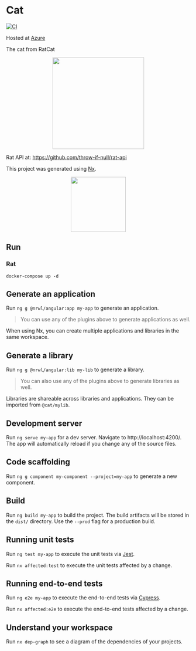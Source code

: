 

# Cat

[![CI](https://github.com/throw-if-null/rat.app/actions/workflows/ci.yml/badge.svg)](https://github.com/throw-if-null/rat.app/actions/workflows/ci.yml)

Hosted at [Azure](https://catus.azurewebsites.net/)


The cat from RatCat
<p style="text-align: center;"><img src="https://i.imgur.com/WLl7yCn.png" width="250"></p>


Rat API at: https://github.com/throw-if-null/rat-api

This project was generated using [Nx](https://nx.dev).
<p style="text-align: center;"><img src="https://raw.githubusercontent.com/nrwl/nx/master/images/nx-logo.png" width="150"></p>


## Run

### Rat
`docker-compose up -d`

## Generate an application

Run `ng g @nrwl/angular:app my-app` to generate an application.

> You can use any of the plugins above to generate applications as well.

When using Nx, you can create multiple applications and libraries in the same workspace.

## Generate a library

Run `ng g @nrwl/angular:lib my-lib` to generate a library.

> You can also use any of the plugins above to generate libraries as well.

Libraries are shareable across libraries and applications. They can be imported from `@cat/mylib`.

## Development server

Run `ng serve my-app` for a dev server. Navigate to http://localhost:4200/. The app will automatically reload if you change any of the source files.

## Code scaffolding

Run `ng g component my-component --project=my-app` to generate a new component.

## Build

Run `ng build my-app` to build the project. The build artifacts will be stored in the `dist/` directory. Use the `--prod` flag for a production build.

## Running unit tests

Run `ng test my-app` to execute the unit tests via [Jest](https://jestjs.io).

Run `nx affected:test` to execute the unit tests affected by a change.

## Running end-to-end tests

Run `ng e2e my-app` to execute the end-to-end tests via [Cypress](https://www.cypress.io).

Run `nx affected:e2e` to execute the end-to-end tests affected by a change.

## Understand your workspace

Run `nx dep-graph` to see a diagram of the dependencies of your projects.
